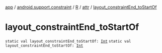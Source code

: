 [app](../../../index.md) / [android.support.constraint](../../index.md) / [R](../index.md) / [attr](index.md) / [layout_constraintEnd_toStartOf](.)

# layout_constraintEnd_toStartOf

`static val layout_constraintEnd_toStartOf: `[`Int`](https://kotlinlang.org/api/latest/jvm/stdlib/kotlin/-int/index.html)
`static val layout_constraintEnd_toStartOf: `[`Int`](https://kotlinlang.org/api/latest/jvm/stdlib/kotlin/-int/index.html)